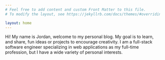 ```yaml
---
# Feel free to add content and custom Front Matter to this file.
# To modify the layout, see https://jekyllrb.com/docs/themes/#overriding-theme-defaults

layout: home
---
```


Hi! My name is Jordan, welcome to my personal blog. My goal is to learn, and share, fun ideas or projects to encourage creativity. I am a full-stack software engineer specializing in web applications as my full-time profession, but I have a wide variety of personal interests.   
